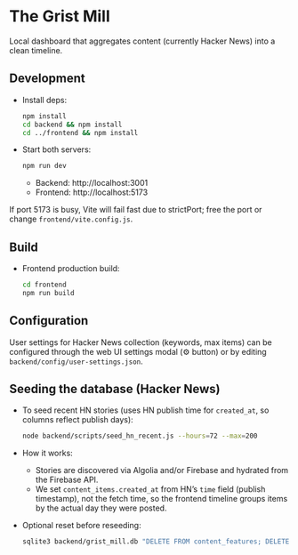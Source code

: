 # The Grist Mill

Local dashboard that aggregates content (currently Hacker News) into a clean timeline.

## Development

- Install deps:

  ```bash
  npm install
  cd backend && npm install
  cd ../frontend && npm install
  ```

- Start both servers:
  ```bash
  npm run dev
  ```
  - Backend: http://localhost:3001
  - Frontend: http://localhost:5173

If port 5173 is busy, Vite will fail fast due to strictPort; free the port or change `frontend/vite.config.js`.

## Build

- Frontend production build:
  ```bash
  cd frontend
  npm run build
  ```

## Configuration

User settings for Hacker News collection (keywords, max items) can be configured through the web UI settings modal (⚙️ button) or by editing `backend/config/user-settings.json`.

## Seeding the database (Hacker News)

- To seed recent HN stories (uses HN publish time for `created_at`, so columns reflect publish days):

  ```bash
  node backend/scripts/seed_hn_recent.js --hours=72 --max=200
  ```

- How it works:

  - Stories are discovered via Algolia and/or Firebase and hydrated from the Firebase API.
  - We set `content_items.created_at` from HN’s `time` field (publish timestamp), not the fetch time, so the frontend timeline groups items by the actual day they were posted.

- Optional reset before reseeding:

  ```bash
  sqlite3 backend/grist_mill.db "DELETE FROM content_features; DELETE FROM user_ratings; DELETE FROM content_items; VACUUM;"
  ```